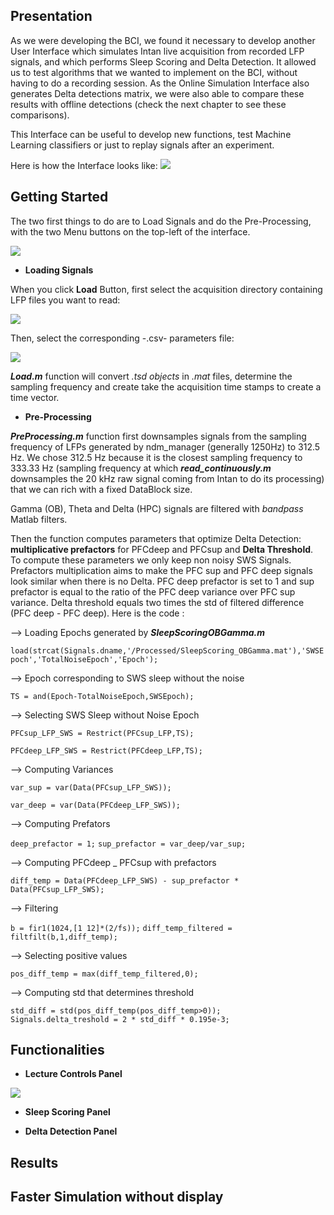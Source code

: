 ## Presentation

As we were developing the BCI, we found it necessary to develop another User Interface which simulates Intan live acquisition from recorded LFP signals, and which performs Sleep Scoring and Delta Detection. It allowed us to test algorithms that we wanted to implement on the BCI, without having to do a recording session. As the Online Simulation Interface also generates Delta detections matrix, we were also able to compare these results with offline detections (check the next chapter to see these comparisons).

This Interface can be useful to develop new functions, test Machine Learning classifiers or just to replay signals after an experiment.

Here is how the Interface looks like:
![](https://user-images.githubusercontent.com/41677251/43520501-5d61e746-9593-11e8-97c0-b8249fc95ddf.png)

## Getting Started 

The two first things to do are to Load Signals and do the Pre-Processing, with the two Menu buttons on the top-left of the interface.

![](https://user-images.githubusercontent.com/41677251/43575823-138d32be-9648-11e8-85d9-c199b531ef01.png)

* **Loading Signals**

When you click **Load** Button, first select the acquisition directory containing LFP files you want to read:

![](https://user-images.githubusercontent.com/41677251/43585162-ae632b7e-9664-11e8-8442-23430e984fb2.png)

Then, select the corresponding -.csv- parameters file:

![](https://user-images.githubusercontent.com/41677251/43585227-e5b7fb54-9664-11e8-92e2-3ee5befecd7a.png)

**_Load.m_** function will convert _.tsd objects_ in _.mat_ files, determine the sampling frequency and create take the acquisition time stamps to create a time vector.

* **Pre-Processing**

**_PreProcessing.m_** function first downsamples signals from the sampling frequency of LFPs generated by ndm_manager (generally 1250Hz) to 312.5 Hz. We chose 312.5 Hz because it is the closest sampling frequency to 333.33 Hz (sampling frequency at which **_read_continuously.m_** downsamples the 20 kHz raw signal coming from Intan to do its processing) that we can rich with a fixed DataBlock size.

Gamma (OB), Theta and Delta (HPC) signals are filtered with _bandpass_ Matlab filters. 

Then the function computes parameters that optimize Delta Detection: **multiplicative prefactors** for PFCdeep and PFCsup and **Delta Threshold**. To compute these parameters we only keep non noisy SWS Signals. Prefactors multiplication aims to make the PFC sup and PFC deep signals look similar when there is no Delta. PFC deep prefactor is set to 1 and sup prefactor is equal to the ratio of the PFC deep variance over PFC sup variance. Delta threshold equals two times the std of filtered difference (PFC deep - PFC deep). Here is the code :

--> Loading Epochs generated by **_SleepScoringOBGamma.m_**

`load(strcat(Signals.dname,'/Processed/SleepScoring_OBGamma.mat'),'SWSEpoch','TotalNoiseEpoch','Epoch');`

--> Epoch corresponding to SWS sleep without the noise 

`TS = and(Epoch-TotalNoiseEpoch,SWSEpoch);`

--> Selecting SWS Sleep without Noise Epoch

`PFCsup_LFP_SWS = Restrict(PFCsup_LFP,TS);`

`PFCdeep_LFP_SWS = Restrict(PFCdeep_LFP,TS);`

--> Computing Variances

`var_sup = var(Data(PFCsup_LFP_SWS));`

`var_deep = var(Data(PFCdeep_LFP_SWS));`

--> Computing Prefators

`deep_prefactor = 1;`
`sup_prefactor = var_deep/var_sup;`

--> Computing PFCdeep _ PFCsup with prefactors 

`diff_temp = Data(PFCdeep_LFP_SWS) - sup_prefactor * Data(PFCsup_LFP_SWS);                                 `

--> Filtering

`b = fir1(1024,[1 12]*(2/fs));`
`diff_temp_filtered = filtfilt(b,1,diff_temp);`

--> Selecting positive values

`pos_diff_temp = max(diff_temp_filtered,0);`

--> Computing std that determines threshold

`std_diff = std(pos_diff_temp(pos_diff_temp>0));                            `
`Signals.delta_treshold = 2 * std_diff * 0.195e-3;`


## Functionalities

* **Lecture Controls Panel** 

![](https://user-images.githubusercontent.com/41677251/43589348-cd487828-966e-11e8-945b-30a8bc7f25c0.png)

* **Sleep Scoring Panel**



* **Delta Detection Panel**



## Results

## Faster Simulation without display   